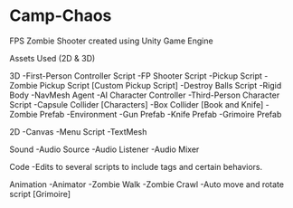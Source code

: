 # Camp-Chaos
FPS Zombie Shooter created using Unity Game Engine

Assets Used (2D & 3D)

3D
-First-Person Controller Script
-FP Shooter Script
-Pickup Script
-Zombie Pickup Script [Custom Pickup Script]
-Destroy Balls Script
-Rigid Body
-NavMesh Agent
-AI Character Controller
-Third-Person Character Script
-Capsule Collider [Characters]
-Box Collider [Book and Knife]
-Zombie Prefab
-Environment
-Gun Prefab
-Knife Prefab
-Grimoire Prefab

2D
-Canvas
-Menu Script
-TextMesh

Sound
-Audio Source
-Audio Listener
-Audio Mixer

Code
-Edits to several scripts to include tags and certain behaviors.

Animation
-Animator
-Zombie Walk
-Zombie Crawl
-Auto move and rotate script [Grimoire]
